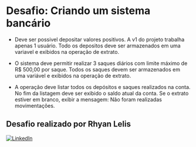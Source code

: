 # Desafio: Criando um sistema bancário

* Deve ser possivel depositar valores positivos. A v1 do projeto trabalha apenas 1 usuário. Todo os depositos deve ser armazenados em uma variavel e exibidos na operação de extrato.

* O sistema deve permitir realizar 3 saques diários com limite máximo de R$ 500,00 por saque. Todos os saques devem ser armazenados em uma variável e exibidos na operação de extrato.

* A operação deve listar todos os depósitos e saques realizados na conta. No fim da listagem deve ser exibido o saldo atual da conta. Se o extrato estiver em branco, exibir a mensagem: Não foram realizadas movimentações.

## Desafio realizado por **Rhyan Lelis**

[![LinkedIn](https://img.shields.io/badge/LinkedIn-0077B5?style=for-the-badge&logo=linkedin&logoColor=white)](https://www.linkedin.com/in/rhyan-lelis-nubile-888553255/)
